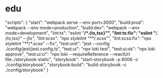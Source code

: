 # edu
 "scripts": {
    "start": "webpack serve --env port=3000",
    "build:prod": "webpack  --env mode=production",
    "build:dev": "webpack  --env mode=development",
    "lint:ts": "eslint \"**/*.{ts,tsx}\"",
    "lint:ts:fix": "eslint \"**/*.{ts,tsx}\" --fix",
    "lint:scss": "npx stylelint \"**/*.scss\"",
    "lint:scss:fix": "npx stylelint \"**/*.scss\" --fix",
    "test:unit": "jest --config ./config/jest/jest.config.ts",
    "test:ui": "npx loki test",
    "test:ui:ok": "npx loki approve",
    "test:ui:ci": "npx loki --requireReference --reactUri file:./storybook-static",
    "storybook": "start-storybook -p 6006 -c ./config/storybook",
    "storybook:build": "build-storybook -c ./config/storybook"
  }
